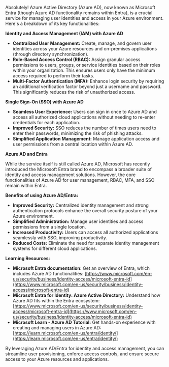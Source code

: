 Absolutely! Azure Active Directory (Azure AD), now known as Microsoft Entra (though Azure AD functionality remains within Entra), is a crucial service for managing user identities and access in your Azure environment. Here's a breakdown of its key functionalities:

**Identity and Access Management (IAM) with Azure AD**

- **Centralized User Management:** Create, manage, and govern user identities across your Azure resources and on-premises applications (through directory synchronization).
- **Role-Based Access Control (RBAC):** Assign granular access permissions to users, groups, or service identities based on their roles within your organization. This ensures users only have the minimum access required to perform their tasks.
- **Multi-Factor Authentication (MFA):** Enhance login security by requiring an additional verification factor beyond just a username and password. This significantly reduces the risk of unauthorized access.

**Single Sign-On (SSO) with Azure AD**

- **Seamless User Experience:** Users can sign in once to Azure AD and access all authorized cloud applications without needing to re-enter credentials for each application.
- **Improved Security:** SSO reduces the number of times users need to enter their passwords, minimizing the risk of phishing attacks.
- **Simplified Application Management:** Manage application access and user permissions from a central location within Azure AD.

**Azure AD and Entra**

While the service itself is still called Azure AD, Microsoft has recently introduced the Microsoft Entra brand to encompass a broader suite of identity and access management solutions. However, the core functionalities of Azure AD for user management, RBAC, MFA, and SSO remain within Entra.

**Benefits of using Azure AD/Entra:**

- **Improved Security:** Centralized identity management and strong authentication protocols enhance the overall security posture of your Azure environment.
- **Simplified Administration:** Manage user identities and access permissions from a single location.
- **Increased Productivity:** Users can access all authorized applications seamlessly with SSO, improving productivity.
- **Reduced Costs:** Eliminate the need for separate identity management systems for different cloud applications.

**Learning Resources:**

- **Microsoft Entra documentation:** Get an overview of Entra, which includes Azure AD functionalities: [https://www.microsoft.com/en-us/security/business/identity-access/microsoft-entra-id](https://www.microsoft.com/en-us/security/business/identity-access/microsoft-entra-id)
- **Microsoft Entra for Identity: Azure Active Directory:** Understand how Azure AD fits within the Entra ecosystem: [https://www.microsoft.com/en-us/security/business/identity-access/microsoft-entra-id](https://www.microsoft.com/en-us/security/business/identity-access/microsoft-entra-id)
- **Microsoft Learn - Azure AD Tutorial:** Get hands-on experience with creating and managing users in Azure AD: [https://learn.microsoft.com/en-us/entra/identity/](https://learn.microsoft.com/en-us/entra/identity/)

By leveraging Azure AD/Entra for identity and access management, you can streamline user provisioning, enforce access controls, and ensure secure access to your Azure resources and applications.